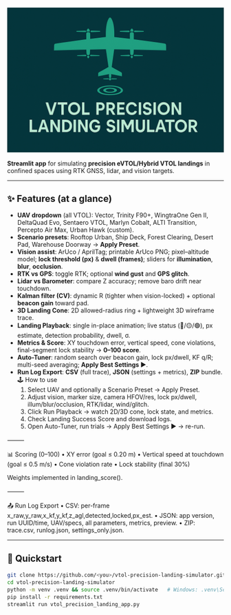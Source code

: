 ![VTOL Precision Landing Simulator](banner.PNG)

**Streamlit app** for simulating **precision eVTOL/Hybrid VTOL landings** in confined spaces using RTK GNSS, lidar, and vision targets.  


---

## ✨ Features (at a glance)

- **UAV dropdown** (all VTOL): Vector, Trinity F90+, WingtraOne Gen II, DeltaQuad Evo, Sentaero VTOL, Marlyn Cobalt, ALTI Transition, Percepto Air Max, Urban Hawk (custom).
- **Scenario presets**: Rooftop Urban, Ship Deck, Forest Clearing, Desert Pad, Warehouse Doorway → **Apply Preset**.
- **Vision assist**: ArUco / AprilTag; printable ArUco PNG; pixel–altitude model; **lock threshold (px)** & **dwell (frames)**; sliders for **illumination**, **blur**, **occlusion**.
- **RTK vs GPS**: toggle RTK; optional **wind gust** and **GPS glitch**.
- **Lidar vs Barometer**: compare Z accuracy; remove baro drift near touchdown.
- **Kalman filter (CV)**: dynamic R (tighter when vision-locked) + optional **beacon gain** toward pad.
- **3D Landing Cone**: 2D allowed-radius ring + lightweight 3D wireframe trace.
- **Landing Playback**: single in-place animation; live status (🔴/🟡/🟢), px estimate, detection probability, dwell, σ.
- **Metrics & Score**: XY touchdown error, vertical speed, cone violations, final-segment lock stability → **0–100 score**.
- **Auto-Tuner**: random search over beacon gain, lock px/dwell, KF q/R; multi-seed averaging; **Apply Best Settings ▶️**.
- **Run Log Export**: **CSV** (full trace), **JSON** (settings + metrics), **ZIP** bundle.
🕹️ How to use
	1.	Select UAV and optionally a Scenario Preset → Apply Preset.
	2.	Adjust vision, marker size, camera HFOV/res, lock px/dwell, illum/blur/occlusion, RTK/lidar, wind/glitch.
	3.	Click Run Playback → watch 2D/3D cone, lock state, and metrics.
	4.	Check Landing Success Score and download logs.
	5.	Open Auto-Tuner, run trials → Apply Best Settings ▶️ → re-run.

⸻

📊 Scoring (0–100)
	•	XY error (goal ≤ 0.20 m)
	•	Vertical speed at touchdown (goal ≤ 0.5 m/s)
	•	Cone violation rate
	•	Lock stability (final 30%)

Weights implemented in landing_score().

⸻

📤 Run Log Export
	•	CSV: per-frame x_raw,y_raw,x_kf,y_kf,z_agl,detected,locked,px_est.
	•	JSON: app version, run UUID/time, UAV/specs, all parameters, metrics, preview.
	•	ZIP: trace.csv, runlog.json, settings_only.json.

---

## 🚀 Quickstart

```bash
git clone https://github.com/<you>/vtol-precision-landing-simulator.git
cd vtol-precision-landing-simulator
python -m venv .venv && source .venv/bin/activate   # Windows: .venv\Scripts\activate
pip install -r requirements.txt
streamlit run vtol_precision_landing_app.py

